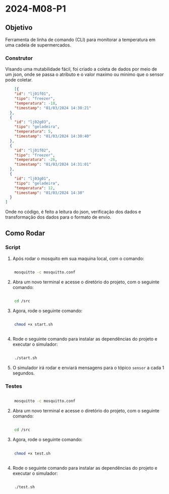 # 2024-M08-P1

## Objetivo

Ferramenta de linha de comando (CLI) para monitorar a temperatura em uma cadeia de supermercados.


### Construtor

Visando uma mutabilidade fácil, foi criado a coleta de dados por meio de um json, onde se passa o atributo e o valor maximo ou minimo que o sensor pode coletar.

```json
	[{
    "id": "lj01f01",
    "tipo": "freezer",
    "temperatura": -18,
    "timestamp": "01/03/2024 14:30:21"
  },
  {
    "id": "lj02g03",
    "tipo": "geladeira",
    "temperatura": 5,
    "timestamp": "01/03/2024 14:30:40"
  },
  {
    "id": "lj01f02",
    "tipo": "freezer",
    "temperatura": -26,
    "timestamp": "01/03/2024 14:31:01"
  },
  {
    "id": "lj03g01",
    "tipo": "geladeira",
    "temperatura": 12,
    "timestamp": "01/03/2024 14:30"
  }
]
```
Onde no código, é feito a leitura do json, verificação dos dados e transformação dos dados para o formato de envio.

## Como Rodar

### Script

1. Após rodar o mosquito em sua maquina local, com o comando:

```bash

    mosquitto -c mosquitto.conf

``` 
2. Abra um novo terminal e acesse o diretório do projeto, com o seguinte comando:

```bash

    cd /src

```
3. Agora, rode o seguinte comando:
    
```bash
    
    chmod +x start.sh
    
```
4. Rode o seguinte comando para instalar as dependências do projeto e executar o simulador:

```bash

    ./start.sh

```

5. O simulador irá rodar e enviará mensagens para o tópico `sensor` a cada 1 segundos.

### Testes

```bash

    mosquitto -c mosquitto.conf

``` 
2. Abra um novo terminal e acesse o diretório do projeto, com o seguinte comando:

```bash

    cd /src

```
3. Agora, rode o seguinte comando:
    
```bash
    
    chmod +x test.sh
    
```
4. Rode o seguinte comando para instalar as dependências do projeto e executar o simulador:

```bash

    ./test.sh
```
